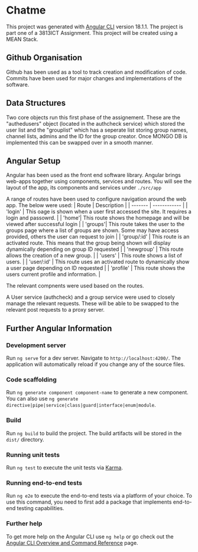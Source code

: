 # Chatme

This project was generated with [Angular CLI](https://github.com/angular/angular-cli) version 18.1.1.
The project is part one of a 3813ICT Assignment. This project will be created using a MEAN Stack. 

## Github Organisation
Github has been used as a tool to track creation and modification of code. Commits have been used for major changes and implementations of the software. 

## Data Structures 
Two core objects run this first phase of the assignement. These are the "authedusers" object (located in the authcheck service) which stored the user list and the "grouplist" which has a seperate list storing group names, channel lists, admins and the ID for the group creator. Once MONGO DB is implemented this can be swapped over in a smooth manner. 

## Angular Setup 
Angular has been used as the front end software library. Angular brings web-apps together using components, services and routes. 
You will see the layout of the app, its components and services under `./src/app` 

A range of routes have been used to configure navigation around the web app. The below were used:
| Route | Description |
| ------- | ------------ |
| 'login' | This oage is shown when a user first accessed the site. It requires a login and passowrd. |
| 'home'| This route shows the homepage and will be viewed after successful login |
| 'groups'| This route takes the user to the groups page where a list of groups are shown. Some may have access provided, others the user can  request to join |
| 'group/:id' | This route is an activated route. This means that the group being shown will display dynamically depending on group ID requested |
| 'newgroup' | This route allows the creation of a new group. |
| 'users' | This route shows a list of users. |
| 'user/:id' | This route uses an activated route to dynamically show a user page depending on ID requested |
| 'profile' | This route shows the users current profile and information. |

The relevant compnents were used based on the routes. 

A User service (authcheck) and a group service were used to closely manage the relevant requests. These will be able to be swapped to the relevant post requests to a proxy server. 



## Further Angular Information 

### Development server

Run `ng serve` for a dev server. Navigate to `http://localhost:4200/`. The application will automatically reload if you change any of the source files.

### Code scaffolding

Run `ng generate component component-name` to generate a new component. You can also use `ng generate directive|pipe|service|class|guard|interface|enum|module`.

### Build

Run `ng build` to build the project. The build artifacts will be stored in the `dist/` directory.

### Running unit tests

Run `ng test` to execute the unit tests via [Karma](https://karma-runner.github.io).

### Running end-to-end tests

Run `ng e2e` to execute the end-to-end tests via a platform of your choice. To use this command, you need to first add a package that implements end-to-end testing capabilities.

### Further help

To get more help on the Angular CLI use `ng help` or go check out the [Angular CLI Overview and Command Reference](https://angular.dev/tools/cli) page.
